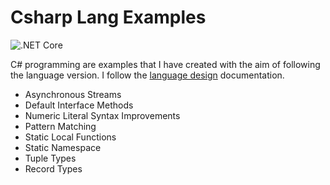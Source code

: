 # Csharp Lang Examples

![.NET Core](https://github.com/ibrahimatay/CsharpLangExamples/workflows/.NET%20Core/badge.svg)

C# programming are examples that I have created with the aim of following the language version. I follow the [language design] documentation.

- Asynchronous Streams
- Default Interface Methods
- Numeric Literal Syntax Improvements
- Pattern Matching
- Static Local Functions
- Static Namespace 
- Tuple Types
- Record Types


[language design]: https://github.com/dotnet/csharplang
